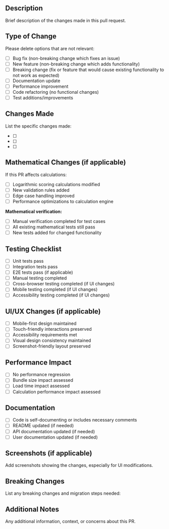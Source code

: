 ## Description
Brief description of the changes made in this pull request.

## Type of Change
Please delete options that are not relevant:

- [ ] Bug fix (non-breaking change which fixes an issue)
- [ ] New feature (non-breaking change which adds functionality)
- [ ] Breaking change (fix or feature that would cause existing functionality to not work as expected)
- [ ] Documentation update
- [ ] Performance improvement
- [ ] Code refactoring (no functional changes)
- [ ] Test additions/improvements

## Changes Made
List the specific changes made:

- [ ] 
- [ ] 
- [ ] 

## Mathematical Changes (if applicable)
If this PR affects calculations:

- [ ] Logarithmic scoring calculations modified
- [ ] New validation rules added
- [ ] Edge case handling improved
- [ ] Performance optimizations to calculation engine

**Mathematical verification:**
- [ ] Manual verification completed for test cases
- [ ] All existing mathematical tests still pass
- [ ] New tests added for changed functionality

## Testing Checklist
- [ ] Unit tests pass
- [ ] Integration tests pass
- [ ] E2E tests pass (if applicable)
- [ ] Manual testing completed
- [ ] Cross-browser testing completed (if UI changes)
- [ ] Mobile testing completed (if UI changes)
- [ ] Accessibility testing completed (if UI changes)

## UI/UX Changes (if applicable)
- [ ] Mobile-first design maintained
- [ ] Touch-friendly interactions preserved
- [ ] Accessibility requirements met
- [ ] Visual design consistency maintained
- [ ] Screenshot-friendly layout preserved

## Performance Impact
- [ ] No performance regression
- [ ] Bundle size impact assessed
- [ ] Load time impact assessed
- [ ] Calculation performance impact assessed

## Documentation
- [ ] Code is self-documenting or includes necessary comments
- [ ] README updated (if needed)
- [ ] API documentation updated (if needed)
- [ ] User documentation updated (if needed)

## Screenshots (if applicable)
Add screenshots showing the changes, especially for UI modifications.

## Breaking Changes
List any breaking changes and migration steps needed:

## Additional Notes
Any additional information, context, or concerns about this PR.
